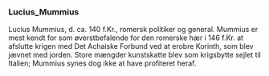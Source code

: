 ### Lucius_Mummius


Lucius Mummius, d. ca. 140 f.Kr., romersk politiker og general. Mummius er mest kendt for som øverstbefalende for den romerske hær i 146 f.Kr. at afslutte krigen med Det Achaiske Forbund ved at erobre Korinth, som blev jævnet med jorden. Store mængder kunstskatte blev som krigsbytte sejlet til Italien; Mummius synes dog ikke at have profiteret heraf.